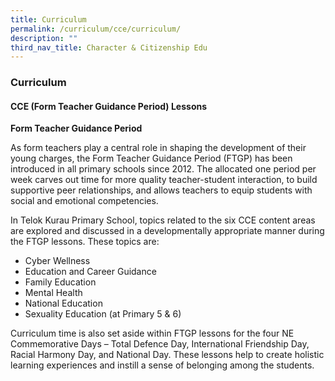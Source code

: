 ```yaml
---
title: Curriculum
permalink: /curriculum/cce/curriculum/
description: ""
third_nav_title: Character & Citizenship Edu
---
```

### **Curriculum**
#### **CCE (Form Teacher Guidance Period) Lessons**
**Form Teacher Guidance Period**

As form teachers play a central role in shaping the development of their young charges, the Form Teacher Guidance Period (FTGP) has been introduced in all primary schools since 2012. The allocated one period per week carves out time for more quality teacher-student interaction, to build supportive peer relationships, and allows teachers to equip students with social and emotional competencies.

In Telok Kurau Primary School, topics related to the six CCE content areas are explored and discussed in a developmentally appropriate manner during the FTGP lessons. These topics are:

* Cyber Wellness
* Education and Career Guidance
* Family Education
* Mental Health
* National Education
* Sexuality Education (at Primary 5 & 6)

Curriculum time is also set aside within FTGP lessons for the four NE Commemorative Days – Total Defence Day, International Friendship Day, Racial Harmony Day, and National Day. These lessons help to create holistic learning experiences and instill a sense of belonging among the students.